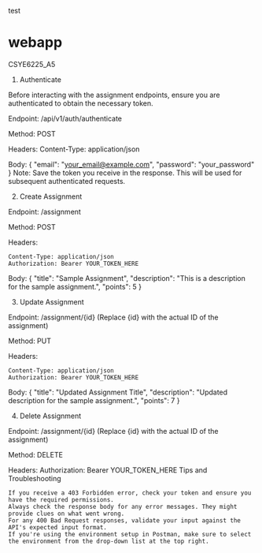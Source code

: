 test
# webapp
CSYE6225_A5

1. Authenticate

Before interacting with the assignment endpoints, ensure you are authenticated to obtain the necessary token.

Endpoint: /api/v1/auth/authenticate

Method: POST

Headers: Content-Type: application/json

Body:
{
    "email": "your_email@example.com",
    "password": "your_password"
}
Note: Save the token you receive in the response. This will be used for subsequent authenticated requests.

2. Create Assignment

Endpoint: /assignment

Method: POST

Headers:

    Content-Type: application/json
    Authorization: Bearer YOUR_TOKEN_HERE

Body:
{
   "title": "Sample Assignment",
   "description": "This is a description for the sample assignment.",
   "points": 5
}

3. Update Assignment

Endpoint: /assignment/{id} (Replace {id} with the actual ID of the assignment)

Method: PUT

Headers:

    Content-Type: application/json
    Authorization: Bearer YOUR_TOKEN_HERE

Body:
{
   "title": "Updated Assignment Title",
   "description": "Updated description for the sample assignment.",
   "points": 7
}

4. Delete Assignment

Endpoint: /assignment/{id} (Replace {id} with the actual ID of the assignment)

Method: DELETE

Headers: Authorization: Bearer YOUR_TOKEN_HERE
Tips and Troubleshooting

    If you receive a 403 Forbidden error, check your token and ensure you have the required permissions.
    Always check the response body for any error messages. They might provide clues on what went wrong.
    For any 400 Bad Request responses, validate your input against the API's expected input format.
    If you're using the environment setup in Postman, make sure to select the environment from the drop-down list at the top right.


